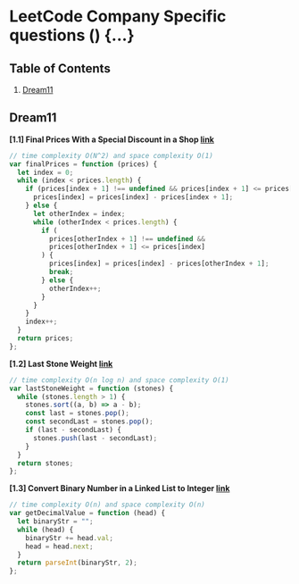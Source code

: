 # LeetCode Company Specific questions () {...}

## Table of Contents

1. [Dream11](#Dream11)

## Dream11

**[1.1] Final Prices With a Special Discount in a Shop [link](https://leetcode.com/problems/final-prices-with-a-special-discount-in-a-shop/)**

```javascript
// time complexity O(N^2) and space complexity O(1)
var finalPrices = function (prices) {
  let index = 0;
  while (index < prices.length) {
    if (prices[index + 1] !== undefined && prices[index + 1] <= prices[index]) {
      prices[index] = prices[index] - prices[index + 1];
    } else {
      let otherIndex = index;
      while (otherIndex < prices.length) {
        if (
          prices[otherIndex + 1] !== undefined &&
          prices[otherIndex + 1] <= prices[index]
        ) {
          prices[index] = prices[index] - prices[otherIndex + 1];
          break;
        } else {
          otherIndex++;
        }
      }
    }
    index++;
  }
  return prices;
};
```

**[1.2] Last Stone Weight [link](https://leetcode.com/problems/last-stone-weight/)**

```javascript
// time complexity O(n log n) and space complexity O(1)
var lastStoneWeight = function (stones) {
  while (stones.length > 1) {
    stones.sort((a, b) => a - b);
    const last = stones.pop();
    const secondLast = stones.pop();
    if (last - secondLast) {
      stones.push(last - secondLast);
    }
  }
  return stones;
};
```

**[1.3] Convert Binary Number in a Linked List to Integer [link](https://leetcode.com/problems/convert-binary-number-in-a-linked-list-to-integer/)**

```javascript
// time complexity O(n) and space complexity O(n)
var getDecimalValue = function (head) {
  let binaryStr = "";
  while (head) {
    binaryStr += head.val;
    head = head.next;
  }
  return parseInt(binaryStr, 2);
};
```

